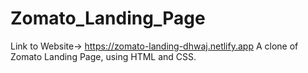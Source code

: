 # Zomato_Landing_Page
Link to Website-> https://zomato-landing-dhwaj.netlify.app
A clone of Zomato Landing Page, using HTML and CSS.
